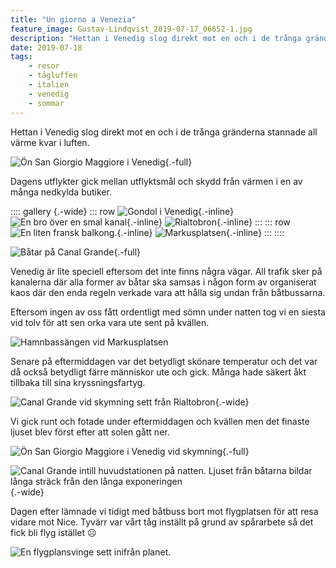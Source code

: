```yaml
---
title: "Un giorno a Venezia"
feature_image: Gustav-Lindqvist_2019-07-17_06652-1.jpg
description: "Hettan i Venedig slog direkt mot en och i de trånga gränderna stannade all värme kvar i luften."
date: 2019-07-18
tags:
    - resor
    - tågluffen
    - italien
    - venedig
    - sommar
---
```


Hettan i Venedig slog direkt mot en och i de trånga gränderna stannade all värme kvar i luften.

![Ön 
San Giorgio Maggiore i Venedig](Gustav-Lindqvist_2019-07-17_06564-Pano.jpg){.-full}

Dagens utflykter gick mellan utflyktsmål och skydd från värmen i en av många nedkylda butiker.

:::: gallery {.-wide}
::: row
![Gondol i Venedig](OI000085.jpg){.-inline}
![En bro över en smal kanal](Gustav-Lindqvist_2019-07-17_06585-Pano.jpg){.-inline}
![Rialtobron](Gustav-Lindqvist_2019-07-17_06632.jpg){.-inline}
:::
::: row
![En liten fransk balkong.](OI000079.jpg){.-inline}
![Markusplatsen](Gustav-Lindqvist_2019-07-17_06557.jpg){.-inline}
:::
::::

![Båtar på Canal Grande](Gustav-Lindqvist_2019-07-17_06609.jpg){.-full}

Venedig är lite speciell eftersom det inte finns några vägar. All trafik sker på kanalerna där alla former av båtar ska samsas i någon form av organiserat kaos där den enda regeln verkade vara att hålla sig undan från båtbussarna.

Eftersom ingen av oss fått ordentligt med sömn under natten tog vi en siesta vid tolv för att sen orka vara ute sent på kvällen.

![Hamnbassängen vid Markusplatsen](OI000090.jpg)

Senare på eftermiddagen var det betydligt skönare temperatur och det var då också betydligt färre människor ute och gick. Många hade säkert åkt tillbaka till sina kryssningsfartyg.

![Canal Grande vid skymning sett från Rialtobron](Gustav-Lindqvist_2019-07-17_06665.jpg){.-wide}

Vi gick runt och fotade under eftermiddagen och kvällen men det finaste ljuset blev först efter att solen gått ner.

![Ön 
San Giorgio Maggiore i Venedig vid skymning](Gustav-Lindqvist_2019-07-17_06652-1.jpg){.-full}

![Canal Grande intill huvudstationen på natten. Ljuset från båtarna bildar långa sträck från den långa exponeringen](Gustav-Lindqvist_2019-07-17_06680.jpg){.-wide}

Dagen efter lämnade vi tidigt med båtbuss bort mot flygplatsen för att resa vidare mot Nice. Tyvärr var vårt tåg inställt på grund av spårarbete så det fick bli flyg istället ☹

![En flygplansvinge sett inifrån planet.](20190718_123056-2.jpg)
